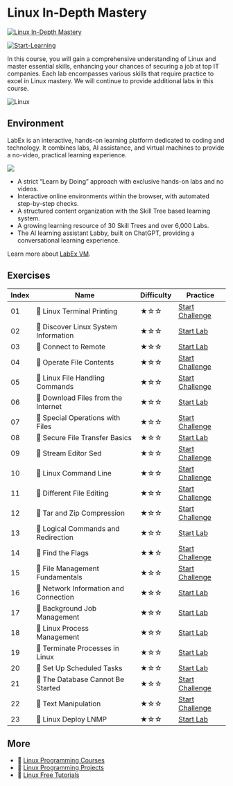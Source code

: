 # Linux In-Depth Mastery

[![Linux In-Depth Mastery](https://cover-creator.appbot.io/linux-in-depth-mastery.png)](https://labex.io/courses/linux-in-depth-mastery)

[![Start-Learning](https://img.shields.io/badge/Start-Learning-whitesmoke?style=for-the-badge)](https://labex.io/courses/linux-in-depth-mastery)

In this course, you will gain a comprehensive understanding of Linux and master essential skills, enhancing your chances of securing a job at top IT companies. Each lab encompasses various skills that require practice to excel in Linux mastery. We will continue to provide additional labs in this course.

![Linux](https://img.shields.io/badge/Linux-whitesmoke?style=for-the-badge&logo=linux)


## Environment

LabEx is an interactive, hands-on learning platform dedicated to coding and technology. It combines labs, AI assistance, and virtual machines to provide a no-video, practical learning experience.

![](https://tutorial-screenshot.getvm.io/images/vm-1725247253.png)

- A strict “Learn by Doing” approach with exclusive hands-on labs and no videos.
- Interactive online environments within the browser, with automated step-by-step checks.
- A structured content organization with the Skill Tree based learning system.
- A growing learning resource of 30 Skill Trees and over 6,000 Labs.
- The AI learning assistant Labby, built on ChatGPT, providing a conversational learning experience.

Learn more about [LabEx VM](https://support.labex.io/using-labex/virtual-machine).

## Exercises

|   Index | Name                                  | Difficulty   | Practice                                                                                                             |
|---------|---------------------------------------|--------------|----------------------------------------------------------------------------------------------------------------------|
|      01 | 🎯 Linux Terminal Printing            | ★☆☆          | <a target='_blank' href='https://labex.io/tutorials/linux-linux-terminal-printing-30'>Start Challenge</a>            |
|      02 | 📖 Discover Linux System Information  | ★☆☆          | <a target='_blank' href='https://labex.io/tutorials/linux-discover-linux-system-information-36'>Start Lab</a>        |
|      03 | 📖 Connect to Remote                  | ★☆☆          | <a target='_blank' href='https://labex.io/tutorials/linux-connect-to-remote-34'>Start Lab</a>                        |
|      04 | 🎯 Operate File Contents              | ★☆☆          | <a target='_blank' href='https://labex.io/tutorials/linux-operate-file-contents-29'>Start Challenge</a>              |
|      05 | 🎯 Linux File Handling Commands       | ★☆☆          | <a target='_blank' href='https://labex.io/tutorials/linux-linux-file-handling-commands-7960'>Start Challenge</a>     |
|      06 | 📖 Download Files from the Internet   | ★☆☆          | <a target='_blank' href='https://labex.io/tutorials/linux-download-files-from-the-internet-387333'>Start Lab</a>     |
|      07 | 🎯 Special Operations with Files      | ★☆☆          | <a target='_blank' href='https://labex.io/tutorials/linux-special-operations-with-files-8431'>Start Challenge</a>    |
|      08 | 📖 Secure File Transfer Basics        | ★☆☆          | <a target='_blank' href='https://labex.io/tutorials/linux-secure-file-transfer-basics-40'>Start Lab</a>              |
|      09 | 🎯 Stream Editor Sed                  | ★☆☆          | <a target='_blank' href='https://labex.io/tutorials/linux-stream-editor-sed-7973'>Start Challenge</a>                |
|      10 | 🎯 Linux Command Line                 | ★☆☆          | <a target='_blank' href='https://labex.io/tutorials/linux-linux-command-line-8720'>Start Challenge</a>               |
|      11 | 🎯 Different File Editing             | ★☆☆          | <a target='_blank' href='https://labex.io/tutorials/linux-different-file-editing-8433'>Start Challenge</a>           |
|      12 | 🎯 Tar and Zip Compression            | ★☆☆          | <a target='_blank' href='https://labex.io/tutorials/linux-tar-and-zip-compression-27'>Start Challenge</a>            |
|      13 | 📖 Logical Commands and Redirection   | ★☆☆          | <a target='_blank' href='https://labex.io/tutorials/linux-logical-commands-and-redirection-387332'>Start Lab</a>     |
|      14 | 🎯 Find the Flags                     | ★★☆          | <a target='_blank' href='https://labex.io/tutorials/linux-find-the-flags-7931'>Start Challenge</a>                   |
|      15 | 🎯 File Management Fundamentals       | ★☆☆          | <a target='_blank' href='https://labex.io/tutorials/linux-file-management-fundamentals-7779'>Start Challenge</a>     |
|      16 | 📖 Network Information and Connection | ★☆☆          | <a target='_blank' href='https://labex.io/tutorials/linux-network-information-and-connection-387338'>Start Lab</a>   |
|      17 | 📖 Background Job Management          | ★☆☆          | <a target='_blank' href='https://labex.io/tutorials/linux-background-job-management-43'>Start Lab</a>                |
|      18 | 📖 Linux Process Management           | ★☆☆          | <a target='_blank' href='https://labex.io/tutorials/linux-linux-process-management-46'>Start Lab</a>                 |
|      19 | 📖 Terminate Processes in Linux       | ★☆☆          | <a target='_blank' href='https://labex.io/tutorials/linux-terminate-processes-in-linux-44'>Start Lab</a>             |
|      20 | 📖 Set Up Scheduled Tasks             | ★☆☆          | <a target='_blank' href='https://labex.io/tutorials/linux-set-up-scheduled-tasks-47'>Start Lab</a>                   |
|      21 | 🎯 The Database Cannot Be Started     | ★☆☆          | <a target='_blank' href='https://labex.io/tutorials/linux-the-database-cannot-be-started-213984'>Start Challenge</a> |
|      22 | 🎯 Text Manipulation                  | ★☆☆          | <a target='_blank' href='https://labex.io/tutorials/linux-text-manipulation-7784'>Start Challenge</a>                |
|      23 | 📖 Linux Deploy LNMP                  | ★☆☆          | <a target='_blank' href='https://labex.io/tutorials/linux-linux-deploy-lnmp-7787'>Start Lab</a>                      |

## More

- 🔗 [Linux Programming Courses](https://github.com/labex-labs/awesome-programming-courses)
- 🔗 [Linux Programming Projects](https://github.com/labex-labs/awesome-programming-projects)
- 🔗 [Linux Free Tutorials](https://github.com/labex-labs/linux-free-tutorials)


